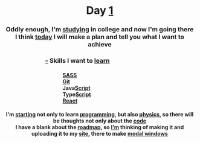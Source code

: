 <div align="center">
   <h1>
    <a>Day</a>
    <a href="-" target="_blank">1</a>
   </h1>
   <h3>
     <div>
       Oddly enough, I'm <a href="-" target="_blank">studying</a> in college and now I'm going there
     </div>
     <div>
       I think <a href="-" target="_blank">today</a> I will make a plan and tell you what I want to achieve
     </div>
   </h3>
   <h3 align="left">
      ⠀⠀⠀⠀⠀⠀⠀⠀⠀<a href="-" target="_blank">-</a> Skills I want to <a href="-" target="_blank">learn</a>
   </h3>
   <h4 align="left">
      <div>
            ⠀⠀⠀⠀⠀⠀⠀⠀⠀⠀⠀⠀⠀⠀⠀<a href="-" target="_blank">SASS</a>
      </div>
      <div>
            ⠀⠀⠀⠀⠀⠀⠀⠀⠀⠀⠀⠀⠀⠀⠀<a href="-" target="_blank">Git</a>
      </div>
      <div>
            ⠀⠀⠀⠀⠀⠀⠀⠀⠀⠀⠀⠀⠀⠀⠀Java<a href="-" target="_blank">Script</a>
      </div>
      <div>
            ⠀⠀⠀⠀⠀⠀⠀⠀⠀⠀⠀⠀⠀⠀⠀Type<a href="-" target="_blank">Script</a>
      </div>
      <div>
            ⠀⠀⠀⠀⠀⠀⠀⠀⠀⠀⠀⠀⠀⠀⠀<a href="-" target="_blank">React</a>
      </div>
   </h4>
   <h4>
      <a>
         I'm <a href="-" target="_blank">starting</a> not only to learn <a href="-" target="_blank">programming</a>, 
         but also <a href="-" target="_blank">physics</a>, so there will be thoughts not only about the <a href="-" target="_blank">code</a>
      </a>
      <div>
         I have a blank about the <a href="-" target="_blank">roadmap</a>, so <a href="-" target="_blank">
         I'm</a> thinking of making it and uploading it to my <a href="-" target="_blank">site</a>, there to make <a href="-" target="_blank">modal windows</a>
      </div>
   </h4>
</div>
